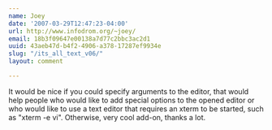 ```yaml
---
name: Joey
date: '2007-03-29T12:47:23-04:00'
url: http://www.infodrom.org/~joey/
email: 18b3f09647e00138a7d77c2bbc3ac2d1
uuid: 43aeb47d-b4f2-4906-a378-17287ef9934e
slug: "/its_all_text_v06/"
layout: comment

---
```


It would be nice if you could specify arguments to the editor, that would help people who would like to add special options to the opened editor or who would like to use a text editor that requires an xterm to be started, such as "xterm -e vi".  Otherwise, very cool add-on, thanks a lot.
